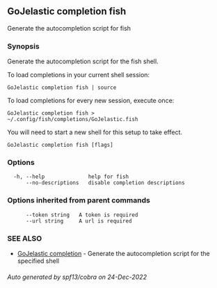 ## GoJelastic completion fish

Generate the autocompletion script for fish

### Synopsis

Generate the autocompletion script for the fish shell.

To load completions in your current shell session:

	GoJelastic completion fish | source

To load completions for every new session, execute once:

	GoJelastic completion fish > ~/.config/fish/completions/GoJelastic.fish

You will need to start a new shell for this setup to take effect.


```
GoJelastic completion fish [flags]
```

### Options

```
  -h, --help              help for fish
      --no-descriptions   disable completion descriptions
```

### Options inherited from parent commands

```
      --token string   A token is required
      --url string     A url is required
```

### SEE ALSO

* [GoJelastic completion](GoJelastic_completion.md)	 - Generate the autocompletion script for the specified shell

###### Auto generated by spf13/cobra on 24-Dec-2022
